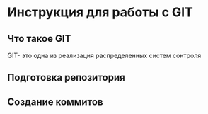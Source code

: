 # **Инструкция для работы с GIT**

## Что такое GIT

GIT- это одна из реализация распределенных систем сонтроля

## Подготовка репозитория

## Создание коммитов